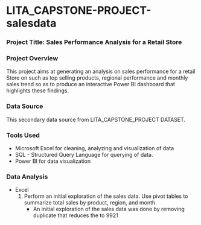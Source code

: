 # LITA_CAPSTONE-PROJECT-salesdata

### Project Title: Sales Performance Analysis for a Retail Store 

### Project Overview
This project aims at generating an analysis on sales performance for a retail Store on such as top selling products, regional performance and monthly sales trend so as to produce an interactive Power BI dashboard that highlights these findings.

### Data Source
This secondary data source from LITA_CAPSTONE_PROJECT DATASET.

### Tools Used
- Microsoft Excel for cleaning, analyzing and visualization of data
- SQL - Structured Query Language for querying of data.
- Power BI for data visualization

### Data Analysis
- Excel
     1. Perform an initial exploration of the sales data. Use pivot tables to summarize total sales by product, region, and month.
         - An initial exploration of the sales data was done by removing duplicate that reduces the to 9921

